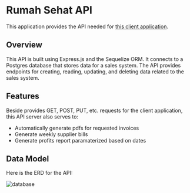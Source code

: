 # Rumah Sehat API

This application provides the API needed for [this client application](https://github.com/AnsellMaximilian/rumah-sehat-client).

## Overview

This API is built using Express.js and the Sequelize ORM. It connects to a Postgres database that stores data for a sales system. The API provides endpoints for creating, reading, updating, and deleting data related to the sales system.

## Features

Beside provides GET, POST, PUT, etc. requests for the client application, this API server also serves to:
- Automatically generate pdfs for requested invoices
- Generate weekly supplier bills
- Generate profits report paramaterized based on dates

## Data Model

Here is the ERD for the API:

![database](https://user-images.githubusercontent.com/56351143/231994213-c34543b4-c8de-4df4-bae7-95375fa94b0e.png)

